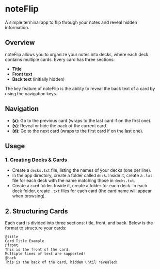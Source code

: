 # noteFlip

A simple terminal app to flip through your notes and reveal hidden information.

## Overview

noteFlip allows you to organize your notes into decks, where each deck contains multiple cards. Every card has three sections:
- **Title**
- **Front text**
- **Back text** (initially hidden)

The key feature of noteFlip is the ability to reveal the back text of a card by using the navigation keys.

## Navigation

- **(a)**: Go to the previous card (wraps to the last card if on the first one).
- **(s)**: Reveal or hide the back of the current card.
- **(d)**: Go to the next card (wraps to the first card if on the last one).

## Usage

### 1. Creating Decks & Cards

- Create a `decks.txt` file, listing the names of your decks (one per line).
- In the app directory, create a folder called `deck`. Inside it, create a `.txt` file for each deck with the name matching those in `decks.txt`.
- Create a `card` folder. Inside it, create a folder for each deck. In each deck folder, create `.txt` files for each card (the card name will appear when browsing).

## 2. Structuring Cards

Each card is divided into three sections: title, front, and back. Below is the format to structure your cards:

```
@title
Card Title Example
@front
This is the front of the card.
Multiple lines of text are supported!
@back
This is the back of the card, hidden until revealed!
```

